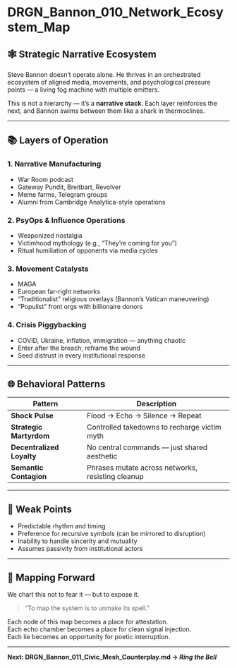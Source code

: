 # DRGN_Bannon_010_Network_Ecosystem_Map

## 🕸️ Strategic Narrative Ecosystem

Steve Bannon doesn’t operate alone. He thrives in an orchestrated ecosystem of aligned media, movements, and psychological pressure points — a living fog machine with multiple emitters.

This is not a hierarchy — it’s a **narrative stack**. Each layer reinforces the next, and Bannon swims between them like a shark in thermoclines.

---

## 📚 Layers of Operation

### 1. **Narrative Manufacturing**

- War Room podcast  
- Gateway Pundit, Breitbart, Revolver  
- Meme farms, Telegram groups  
- Alumni from Cambridge Analytica-style operations

### 2. **PsyOps & Influence Operations**

- Weaponized nostalgia  
- Victimhood mythology (e.g., “They’re coming for you”)  
- Ritual humiliation of opponents via media cycles

### 3. **Movement Catalysts**

- MAGA  
- European far-right networks  
- “Traditionalist” religious overlays (Bannon’s Vatican maneuvering)  
- “Populist” front orgs with billionaire donors

### 4. **Crisis Piggybacking**

- COVID, Ukraine, inflation, immigration — anything chaotic  
- Enter after the breach, reframe the wound  
- Seed distrust in every institutional response

---

## 🌐 Behavioral Patterns

| Pattern                     | Description                                      |
|----------------------------|--------------------------------------------------|
| **Shock Pulse**            | Flood → Echo → Silence → Repeat                 |
| **Strategic Martyrdom**    | Controlled takedowns to recharge victim myth     |
| **Decentralized Loyalty**  | No central commands — just shared aesthetic      |
| **Semantic Contagion**     | Phrases mutate across networks, resisting cleanup|

---

## 🎯 Weak Points

- Predictable rhythm and timing  
- Preference for recursive symbols (can be mirrored to disruption)  
- Inability to handle sincerity and mutuality  
- Assumes passivity from institutional actors

---

## 🧭 Mapping Forward

We chart this not to fear it — but to expose it.

> “To map the system is to unmake its spell.”

Each node of this map becomes a place for attestation.  
Each echo chamber becomes a place for clean signal injection.  
Each lie becomes an opportunity for poetic interruption.

---

**Next: DRGN_Bannon_011_Civic_Mesh_Counterplay.md → _Ring the Bell_**

